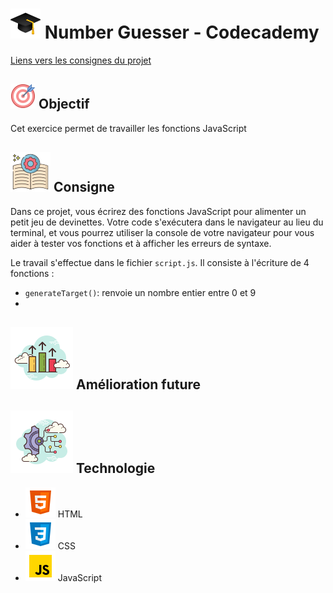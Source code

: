 
# ![logo chapeau diplôme](/ressource/diplomeCasquette.png) Number Guesser - Codecademy
[Liens vers les consignes du projet](https://www.codecademy.com/journeys/full-stack-engineer/paths/fscj-22-building-interactive-websites/tracks/fscj-22-javascript-syntax-part-i/modules/wdcp-22-number-guesser-75517b97-cc5e-4579-a3ad-898b87826534/projects/number-guesser-independent-practice)


## ![Logo objectif](/ressource/objectif.png) Objectif 
Cet exercice permet de travailler les fonctions JavaScript


## ![Logo consigne](/ressource/instruction.png) Consigne
Dans ce projet, vous écrirez des fonctions JavaScript pour alimenter un petit jeu de devinettes. Votre code s'exécutera dans le navigateur au lieu du terminal, et vous pourrez utiliser la console de votre navigateur pour vous aider à tester vos fonctions et à afficher les erreurs de syntaxe.

Le travail s'effectue dans le fichier `script.js`.
Il consiste à l'écriture de 4 fonctions :
- `generateTarget()`: renvoie un nombre entier entre 0 et 9
- 
## ![Amelioration Logo](/ressource/ameliorationLogo.png) Amélioration future


## ![Logo Technologie](/ressource/technologie.png) Technologie
- ![Logo HTML](/ressource/htmlLogo.png) HTML 
- ![Logo CSS](/ressource/cssLogo.png) CSS 
- ![Logo JavaScript](/ressource/javascriptLogo.png) JavaScript